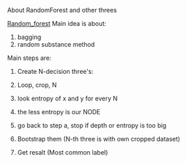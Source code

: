 
About RandomForest and other threes

[Random_forest](https://en.wikipedia.org/wiki/Random_forest) 
Main idea is about:
1. bagging
2. random substance method

Main steps are:
1. Create N-decision three's:

1. Loop, crop, N
2. look entropy of x and y for every N
3. the less entropy is our NODE
4. go back to step a, stop if depth or entropy is too big

2. Bootstrap them (N-th three is with own cropped dataset)
3. Get resalt (Most common label)


